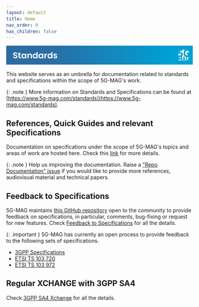```yaml
---
layout: default
title: Home
nav_order: 0
has_children: false
---
```


<img src="/assets/images/Banner_Std.png" /> 

This website serves as an umbrella for documentation related to standards and specifications within the scope of 5G-MAG's work.

{: .note }
More information on Standards and Specifications can be found at [https://www.5g-mag.com/standards](https://www.5g-mag.com/standards).

## References, Quick Guides and relevant Specifications
Documentation on specifications under the scope of 5G-MAG's topics and areas of work are hosted here. Check this [link](pages/standards.html) for more details.

{: .note }
Help us improving the documentation. Raise a ["Repo Documentation" issue](https://github.com/5G-MAG/Standards/issues/new/choose) if you would like to provide more references, audiovisual material and technical papers.

## Feedback to Specifications
5G-MAG maintains [this GitHub repository](https://github.com/5G-MAG/Standards/issues) open to the community to provide feedback on specifications, in particular, comments, bug-fixing or request for new features. Check [Feedback to Specifications](pages/feedback.html) for all the details.

{: .important }
5G-MAG has currently an open process to provide feedback to the following sets of specifications.
  * [3GPP Specifications](https://github.com/orgs/5G-MAG/projects/33/views/1)
  * [ETSI TS 103 720](https://github.com/orgs/5G-MAG/projects/32)
  * [ETSI TS 103 972](https://github.com/orgs/5G-MAG/projects/31)

## Regular XCHANGE with 3GPP SA4
Check [3GPP SA4 Xchange](pages/3gppsa4xchange.html) for all the details.
